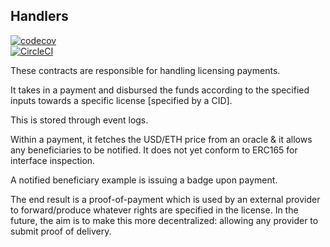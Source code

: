 ## Handlers

[![codecov](https://codecov.io/gh/UjoTeam/contracts-handlers/branch/master/graph/badge.svg)](https://codecov.io/gh/UjoTeam/contracts-handlers)  
[![CircleCI](https://circleci.com/gh/UjoTeam/contracts-handlers.svg?style=svg)](https://circleci.com/gh/UjoTeam/contracts-handlers)  


These contracts are responsible for handling licensing payments.

It takes in a payment and disbursed the funds according to the specified inputs towards a specific license [specified by a CID].

This is stored through event logs.

Within a payment, it fetches the USD/ETH price from an oracle & it allows any beneficiaries to be notified. It does not yet conform to ERC165 for interface inspection.

A notified beneficiary example is issuing a badge upon payment.

The end result is a proof-of-payment which is used by an external provider to forward/produce whatever rights are specified in the license. In the future, the aim is to make this more decentralized: allowing any provider to submit proof of delivery.
